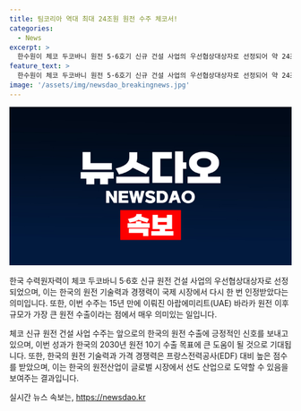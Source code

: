 ```yaml
---
title: 팀코리아 역대 최대 24조원 원전 수주 체코서!
categories:
  - News
excerpt: >
  한수원이 체코 두코바니 원전 5·6호기 신규 건설 사업의 우선협상대상자로 선정되어 약 24조 원 규모의 거대한 수주를 달성했다. 한국이 똑똑한 기술력과 경쟁력으로 15년 만에 유럽에서 원전 수출에 성공했으며, 체코 수주를 계기로 2030년까지 10기의 원전을 수출하는 목표에도 속도를 낼 것으로 전망된다. 이를 통해 국내 원전 산업이 글로벌 선도 산업으로 발전할 수 있을 것으로 예측된다.
feature_text: >
  한수원이 체코 두코바니 원전 5·6호기 신규 건설 사업의 우선협상대상자로 선정되어 약 24조 원 규모의 거대한 수주를 달성했다. 한국이 똑똑한 기술력과 경쟁력으로 15년 만에 유럽에서 원전 수출에 성공했으며, 체코 수주를 계기로 2030년까지 10기의 원전을 수출하는 목표에도 속도를 낼 것으로 전망된다. 이를 통해 국내 원전 산업이 글로벌 선도 산업으로 발전할 수 있을 것으로 예측된다.
image: '/assets/img/newsdao_breakingnews.jpg'
---
```


<p><img src="/assets/img/newsdao_breakingnews.jpg" alt="firstkoreanews 속보" /></p>

<p>한국 수력원자력이 체코 두코바니 5·6호 신규 원전 건설 사업의 우선협상대상자로 선정되었으며, 이는 한국의 원전 기술력과 경쟁력이 국제 시장에서 다시 한 번 인정받았다는 의미입니다. 또한, 이번 수주는 15년 만에 이뤄진 아랍에미리트(UAE) 바라카 원전 이후 규모가 가장 큰 원전 수출이라는 점에서 매우 의미있는 일입니다.</p>

<p>체코 신규 원전 건설 사업 수주는 앞으로의 한국의 원전 수출에 긍정적인 신호를 보내고 있으며, 이번 성과가 한국의 2030년 원전 10기 수출 목표에 큰 도움이 될 것으로 기대됩니다. 또한, 한국의 원전 기술력과 가격 경쟁력은 프랑스전력공사(EDF) 대비 높은 점수를 받았으며, 이는 한국의 원전산업이 글로벌 시장에서 선도 산업으로 도약할 수 있음을 보여주는 결과입니다.</p>
실시간 뉴스 속보는, <a href="https://newsdao.kr" rel="dofollow">https://newsdao.kr</a>


